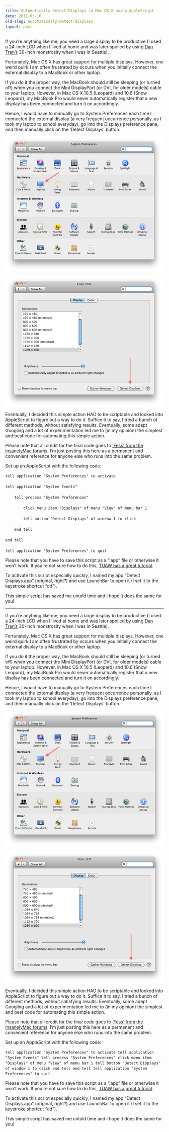 ```yaml
---
title: Automatically Detect Displays in Mac OS X using AppleScript
date: 2011-03-16
old-slug: automatically-detect-displays
layout: post
---
```


<p>If you&#8217;re anything like me, you need a large display to be productive (I used a 24-inch LCD when I lived at home and was later spoiled by using <a href="http://twitter.com/probablydan">Dan Tran&#8217;s</a> 30-inch monstrosity when I was in Seattle).</p>
<p>Fortunately, Mac OS X has great support for multiple displays. However, one weird quirk I am often frustrated by occurs when you initially connect the external display to a MacBook or other laptop.</p>
<p>If you do it the proper way, the MacBook should still be sleeping (or turned off) when you connect the Mini DisplayPort (or DVI, for older models) cable to your laptop. However, in Mac OS X 10.5 (Leopard) and 10.6 (Snow Leopard), my MacBook Pro would never automatically register that a new display has been connected and turn it on accordingly.</p>
<p>Hence, I would have to manually go to System Preferences each time I connected the external display (a very frequent occurrence personally, as I took my laptop to school everyday), go into the Displays preference pane, and then manually click on the &#8216;Detect Displays&#8217; button.</p>
<p><a href="/silo/2011/System-Preferences-Displays.png"><img class="size-full wp-image-354 aligncenter" title="System Preferences - Displays" src="/silo/2011/System-Preferences-Displays.png" alt="" width="500" height="428" /></a></p>
<p><a href="/silo/2011/System-Preferences-Detect-Displays.png"><img class="size-full wp-image-355 aligncenter" title="System Preferences - Detect Displays" src="/silo/2011/System-Preferences-Detect-Displays.png" alt="" width="500" height="413" /></a></p>
<div>Eventually, I decided this simple action HAD to be scriptable and looked into AppleScript to figure out a way to do it. Suffice it to say, I tried a bunch of different methods, without satisfying results. Eventually, some adept Googling and a lot of experimentation led me to (in my opinion) the simplest and best code for automating this simple action.</div>
<p>Please note that all credit for the final code goes to <a href="http://www.insanelymac.com/forum/index.php?showtopic=45697">&#8216;Fess&#8217; from the InsanelyMac forums</a>. I&#8217;m just posting this here as a permanent and convenient reference for anyone else who runs into the same problem.</p>
<p>Set up an AppleScript with the following code:</p>
<p><code>tell application "System Preferences" to activate<br />
tell application "System Events"<br />
&nbsp;&nbsp;&nbsp;&nbsp;tell process "System Preferences"<br />
&nbsp;&nbsp;&nbsp;&nbsp;&nbsp;&nbsp;&nbsp;&nbsp;click menu item "Displays" of menu "View" of menu bar 1<br />
&nbsp;&nbsp;&nbsp;&nbsp;&nbsp;&nbsp;&nbsp;&nbsp;tell button "Detect Displays" of window 1 to click<br />
&nbsp;&nbsp;&nbsp;&nbsp;end tell<br />
end tell<br />
tell application "System Preferences" to quit</code></p>
<p>Please note that you have to save this script as a &#8220;.app&#8221; file or otherwise it won&#8217;t work. If you&#8217;re not sure how to do this, <a href="http://www.tuaw.com/2008/01/13/applescript-saving-scripts/">TUAW has a great tutorial</a>.</p>
<p>To activate this script especially quickly, I named my app &#8220;Detect Displays.app&#8221; (original, right?) and use LaunchBar to open it (I set it to the keystroke shortcut &#8220;dd&#8221;).</p>
<p>This simple script has saved me untold time and I hope it does the same for you!</p>

---

If you’re anything like me, you need a large display to be productive (I used a 24-inch LCD when I lived at home and was later spoiled by using [Dan Tran’s](http://twitter.com/probablydan) 30-inch monstrosity when I was in Seattle).

Fortunately, Mac OS X has great support for multiple displays. However, one weird quirk I am often frustrated by occurs when you initially connect the external display to a MacBook or other laptop.

If you do it the proper way, the MacBook should still be sleeping (or turned off) when you connect the Mini DisplayPort (or DVI, for older models) cable to your laptop. However, in Mac OS X 10.5 (Leopard) and 10.6 (Snow Leopard), my MacBook Pro would never automatically register that a new display has been connected and turn it on accordingly.

Hence, I would have to manually go to System Preferences each time I connected the external display (a very frequent occurrence personally, as I took my laptop to school everyday), go into the Displays preference pane, and then manually click on the ‘Detect Displays’ button.

![System Preferences - Displays](/silo/2011/System-Preferences-Displays.png)

![System Preferences - Detect Displays](/silo/2011/System-Preferences-Detect-Displays.png)

Eventually, I decided this simple action HAD to be scriptable and looked into AppleScript to figure out a way to do it. Suffice it to say, I tried a bunch of different methods, without satisfying results. Eventually, some adept Googling and a lot of experimentation led me to (in my opinion) the simplest and best code for automating this simple action.

Please note that all credit for the final code goes to [‘Fess’ from the InsanelyMac forums](http://www.insanelymac.com/forum/index.php?showtopic=45697). I’m just posting this here as a permanent and convenient reference for anyone else who runs into the same problem.

Set up an AppleScript with the following code:

`tell application "System Preferences" to activate
tell application "System Events"
    tell process "System Preferences"
        click menu item "Displays" of menu "View" of menu bar 1
        tell button "Detect Displays" of window 1 to click
    end tell
end tell
tell application "System Preferences" to quit`

Please note that you have to save this script as a “.app” file or otherwise it won’t work. If you’re not sure how to do this, [TUAW has a great tutorial](http://www.tuaw.com/2008/01/13/applescript-saving-scripts/).

To activate this script especially quickly, I named my app “Detect Displays.app” (original, right?) and use LaunchBar to open it (I set it to the keystroke shortcut “dd”).

This simple script has saved me untold time and I hope it does the same for you!